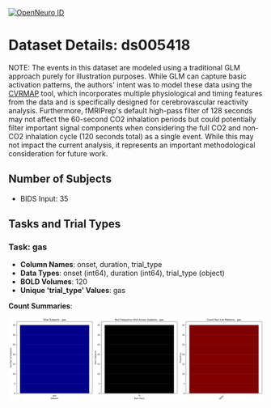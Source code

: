 [![OpenNeuro ID](https://img.shields.io/badge/OpenNeuro_Dataset-ds005418-blue?style=for-the-badge)](https://openneuro.org/datasets/ds005418)

# Dataset Details: ds005418

NOTE: The events in this dataset are modeled using a traditional GLM approach purely for illustration purposes. While GLM can capture basic activation patterns, the authors' intent was to model these data using the [CVRMAP](https://github.com/ln2t/cvrmap) tool, which incorporates multiple physiological and timing features from the data and is specifically designed for cerebrovascular reactivity analysis. Furthermore, fMRIPrep's default high-pass filter of 128 seconds may not affect the 60-second CO2 inhalation periods but could potentially filter important signal components when considering the full CO2 and non-CO2 inhalation cycle (120 seconds total) as a single event. While this may not impact the current analysis, it represents an important methodological consideration for future work.

## Number of Subjects
- BIDS Input: 35

## Tasks and Trial Types
### Task: gas
- **Column Names**: onset, duration, trial_type
- **Data Types**: onset (int64), duration (int64), trial_type (object)
- **BOLD Volumes**: 120
- **Unique 'trial_type' Values**: gas

**Count Summaries**:

![gas gas_summary.png](basics_out/gas_summary.png)

